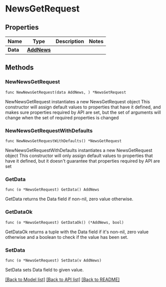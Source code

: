 # NewsGetRequest

## Properties

Name | Type | Description | Notes
------------ | ------------- | ------------- | -------------
**Data** | [**AddNews**](AddNews.md) |  | 

## Methods

### NewNewsGetRequest

`func NewNewsGetRequest(data AddNews, ) *NewsGetRequest`

NewNewsGetRequest instantiates a new NewsGetRequest object
This constructor will assign default values to properties that have it defined,
and makes sure properties required by API are set, but the set of arguments
will change when the set of required properties is changed

### NewNewsGetRequestWithDefaults

`func NewNewsGetRequestWithDefaults() *NewsGetRequest`

NewNewsGetRequestWithDefaults instantiates a new NewsGetRequest object
This constructor will only assign default values to properties that have it defined,
but it doesn't guarantee that properties required by API are set

### GetData

`func (o *NewsGetRequest) GetData() AddNews`

GetData returns the Data field if non-nil, zero value otherwise.

### GetDataOk

`func (o *NewsGetRequest) GetDataOk() (*AddNews, bool)`

GetDataOk returns a tuple with the Data field if it's non-nil, zero value otherwise
and a boolean to check if the value has been set.

### SetData

`func (o *NewsGetRequest) SetData(v AddNews)`

SetData sets Data field to given value.



[[Back to Model list]](../README.md#documentation-for-models) [[Back to API list]](../README.md#documentation-for-api-endpoints) [[Back to README]](../README.md)


